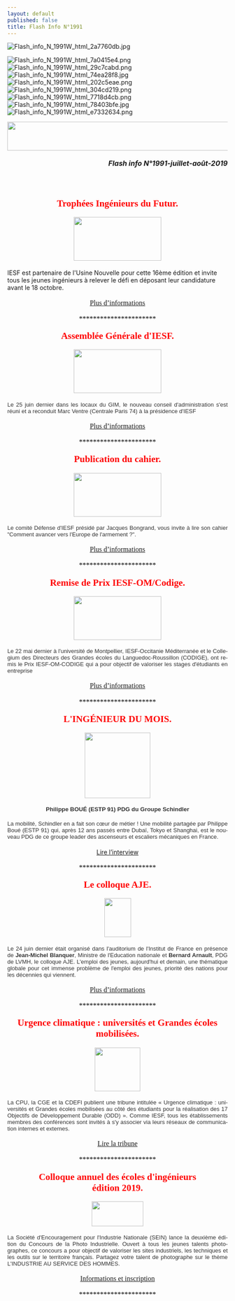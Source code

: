 ```yaml
---
layout: default
published: false
title: Flash Info N°1991
---
```

![Flash_info_N_1991W_html_2a7760db.jpg]({{site.baseurl}}/media/Flash_info_N_1991W_html_2a7760db.jpg)

![Flash_info_N_1991W_html_7a0415e4.png]({{site.baseurl}}/media/Flash_info_N_1991W_html_7a0415e4.png)
![Flash_info_N_1991W_html_29c7cabd.png]({{site.baseurl}}/media/Flash_info_N_1991W_html_29c7cabd.png)
![Flash_info_N_1991W_html_74ea28f8.jpg]({{site.baseurl}}/media/Flash_info_N_1991W_html_74ea28f8.jpg)
![Flash_info_N_1991W_html_202c5eae.png]({{site.baseurl}}/media/Flash_info_N_1991W_html_202c5eae.png)
![Flash_info_N_1991W_html_304cd219.png]({{site.baseurl}}/media/Flash_info_N_1991W_html_304cd219.png)
![Flash_info_N_1991W_html_7718d4cb.png]({{site.baseurl}}/media/Flash_info_N_1991W_html_7718d4cb.png)
![Flash_info_N_1991W_html_78403bfe.jpg]({{site.baseurl}}/media/Flash_info_N_1991W_html_78403bfe.jpg)
![Flash_info_N_1991W_html_e7332634.png]({{site.baseurl}}/media/Flash_info_N_1991W_html_e7332634.png)


<BODY LANG="fr-FR" LINK="#0000ff" DIR="LTR">
<P ALIGN=CENTER STYLE="margin-bottom: 0.19in"><IMG SRC="Flash_info_N_1991W_html_74ea28f8.jpg" NAME="Image 2" ALIGN=BOTTOM WIDTH=680 HEIGHT=66 BORDER=0></P>
<P ALIGN=RIGHT STYLE="margin-bottom: 0.19in"><A NAME="_GoBack"></A><FONT SIZE=3><I><B>Flash
info N°1991-juillet-août-2019</B></I></FONT></P>
<P ALIGN=CENTER STYLE="margin-bottom: 0.19in"><BR><BR>
</P>
<P ALIGN=CENTER STYLE="margin-bottom: 0.19in"><FONT COLOR="#ff0000"><FONT FACE="Engravers MT, serif"><FONT SIZE=4 STYLE="font-size: 16pt"><B>Trophées
Ingénieurs du Futur.</B></FONT></FONT></FONT></P>
<P ALIGN=CENTER STYLE="margin-bottom: 0.19in"><IMG SRC="Flash_info_N_1991W_html_304cd219.png" NAME="Image 24" ALIGN=BOTTOM WIDTH=200 HEIGHT=100 BORDER=0></P>
<P STYLE="margin-bottom: 0.19in">IESF est partenaire de l'Usine
Nouvelle pour cette 16ème édition et invite tous les jeunes
ingénieurs à relever le défi en déposant leur candidature avant
le 18 octobre. 
</P>
<P ALIGN=CENTER STYLE="margin-bottom: 0.19in"><A HREF="https://www.iesf.fr/offres/gestion/actus_752_38179-1766/trophees-ingenieurs-du-futur.html"><FONT FACE="Calibri, serif"><FONT SIZE=3>Plus
d’informations</FONT></FONT></A></P>
<P ALIGN=CENTER STYLE="margin-bottom: 0.19in"><FONT COLOR="#000000"><FONT FACE="Calibri, serif"><FONT SIZE=3>**********************</FONT></FONT></FONT></P>
<P ALIGN=CENTER STYLE="margin-bottom: 0.19in"><FONT COLOR="#ff0000"><FONT FACE="Engravers MT, serif"><FONT SIZE=4 STYLE="font-size: 16pt"><B>Assemblée
Générale d'IESF.</B></FONT></FONT></FONT></P>
<P ALIGN=CENTER STYLE="margin-bottom: 0.19in"><IMG SRC="Flash_info_N_1991W_html_e7332634.png" NAME="Image 23" ALIGN=BOTTOM WIDTH=200 HEIGHT=100 BORDER=0></P>
<P ALIGN=JUSTIFY STYLE="margin-bottom: 0.19in"><FONT COLOR="#333333"><FONT FACE="Arial, serif"><FONT SIZE=2>Le
25 juin dernier dans les locaux du&nbsp;GIM, le nouveau conseil
d'administration s'est réuni et a reconduit Marc Ventre (Centrale
Paris 74) à la présidence d'IESF</FONT></FONT></FONT></P>
<P ALIGN=CENTER STYLE="margin-bottom: 0.19in"><A HREF="https://www.iesf.fr/752_p_49877/assemblee-generale-et-ca.html"><FONT FACE="Calibri, serif"><FONT SIZE=3>Plus
d’informations</FONT></FONT></A></P>
<P ALIGN=CENTER STYLE="margin-bottom: 0.19in"><FONT COLOR="#000000"><FONT FACE="Calibri, serif"><FONT SIZE=3>**********************</FONT></FONT></FONT></P>
<P ALIGN=CENTER STYLE="margin-bottom: 0.19in"><FONT COLOR="#ff0000"><FONT FACE="Engravers MT, serif"><FONT SIZE=4 STYLE="font-size: 16pt"><B>Publication
du cahier.</B></FONT></FONT></FONT></P>
<P ALIGN=CENTER STYLE="margin-bottom: 0.19in"><IMG SRC="Flash_info_N_1991W_html_202c5eae.png" NAME="Image 22" ALIGN=BOTTOM WIDTH=200 HEIGHT=100 BORDER=0></P>
<P ALIGN=JUSTIFY STYLE="margin-bottom: 0.19in"><FONT COLOR="#333333"><FONT FACE="Arial, serif"><FONT SIZE=2>Le
comité Défense d'IESF présidé par Jacques Bongrand, vous invite à
lire son cahier &quot;Comment avancer vers l'Europe de l'armement ?&quot;.</FONT></FONT></FONT></P>
<P ALIGN=CENTER STYLE="margin-bottom: 0.19in"><A HREF="https://www.iesf.fr/offres/gestion/actus_752_38176-1766/cahier-iesf-n-32.html"><FONT FACE="Calibri, serif"><FONT SIZE=3>Plus
d’informations</FONT></FONT></A></P>
<P ALIGN=CENTER STYLE="margin-bottom: 0.19in"><FONT COLOR="#000000"><FONT FACE="Calibri, serif"><FONT SIZE=3>**********************</FONT></FONT></FONT></P>
<P ALIGN=CENTER STYLE="margin-bottom: 0.19in"><FONT COLOR="#ff0000"><FONT FACE="Engravers MT, serif"><FONT SIZE=4 STYLE="font-size: 16pt"><B>Remise
de Prix IESF-OM/Codige.</B></FONT></FONT></FONT></P>
<P ALIGN=CENTER STYLE="margin-bottom: 0.19in"><IMG SRC="Flash_info_N_1991W_html_7718d4cb.png" NAME="Image 14" ALIGN=BOTTOM WIDTH=200 HEIGHT=100 BORDER=0></P>
<P ALIGN=JUSTIFY STYLE="margin-bottom: 0.19in"><FONT COLOR="#333333"><FONT FACE="Arial, serif"><FONT SIZE=2>Le
22 mai dernier à l'université de Montpellier, IESF-Occitanie
Méditerranée et le Collegium des Directeurs des Grandes écoles du
Languedoc-Roussillon (CODIGE), ont remis le Prix IESF-OM-CODIGE qui a
pour objectif de valoriser les stages d'étudiants en entreprise</FONT></FONT></FONT></P>
<P ALIGN=CENTER STYLE="margin-bottom: 0.19in"><A HREF="https://www.iesf.fr/offres/gestion/actus_752_38247-1766/remise-du-prix-iesf-om-codige-2019.html"><FONT FACE="Calibri, serif"><FONT SIZE=3>Plus
d’informations</FONT></FONT></A></P>
<P ALIGN=CENTER STYLE="margin-bottom: 0.19in"><FONT COLOR="#000000"><FONT FACE="Calibri, serif"><FONT SIZE=3>**********************</FONT></FONT></FONT></P>
<P ALIGN=CENTER STYLE="margin-bottom: 0.19in"><FONT COLOR="#ff0000"><FONT FACE="Engravers MT, serif"><FONT SIZE=4 STYLE="font-size: 16pt"><B>L'INGÉNIEUR
DU MOIS.</B></FONT></FONT></FONT></P>
<P ALIGN=CENTER STYLE="margin-bottom: 0.19in"><IMG SRC="Flash_info_N_1991W_html_7a0415e4.png" NAME="Image 12" ALIGN=BOTTOM WIDTH=150 HEIGHT=150 BORDER=0></P>
<P ALIGN=CENTER STYLE="margin-bottom: 0.19in"><FONT COLOR="#333333"><FONT FACE="Arial, serif"><FONT SIZE=2 STYLE="font-size: 10pt"><B>Philippe
BOUÉ (ESTP 91) PDG du Groupe Schindler</B></FONT></FONT></FONT></P>
<P ALIGN=JUSTIFY STYLE="margin-bottom: 0.19in"><FONT COLOR="#333333"><FONT FACE="Arial, serif"><FONT SIZE=2>La
mobilité, Schindler en a fait son cœur de métier ! Une mobilité
partagée par Philippe Boué (ESTP 91) qui, après 12 ans passés
entre Dubaï, Tokyo et Shanghai, est le nouveau PDG de ce groupe
leader des ascenseurs et escaliers mécaniques en France.</FONT></FONT></FONT></P>
<P ALIGN=CENTER STYLE="margin-bottom: 0.19in"><A HREF="http://www.mondedesgrandesecoles.fr/schindler-place-linnovation-a-tous-les-etages/">Lire
l’interview</A></P>
<P ALIGN=CENTER STYLE="margin-bottom: 0.19in"><FONT COLOR="#000000"><FONT FACE="Calibri, serif"><FONT SIZE=3>**********************</FONT></FONT></FONT></P>
<P ALIGN=CENTER STYLE="margin-bottom: 0.19in"><FONT COLOR="#ff0000"><FONT FACE="Engravers MT, serif"><FONT SIZE=4 STYLE="font-size: 16pt"><B>Le
colloque AJE.</B></FONT></FONT></FONT></P>
<P ALIGN=CENTER STYLE="margin-bottom: 0.19in"><IMG SRC="Flash_info_N_1991W_html_78403bfe.jpg" NAME="Image 9" ALIGN=BOTTOM WIDTH=61 HEIGHT=89 BORDER=0></P>
<P ALIGN=JUSTIFY STYLE="margin-bottom: 0.19in"><FONT COLOR="#333333"><FONT FACE="Arial, serif"><FONT SIZE=2>Le
24 juin dernier était organisé dans l'auditorium de l'Institut de
France en présence de </FONT></FONT></FONT><FONT COLOR="#333333"><FONT FACE="Arial, serif"><FONT SIZE=2><B>Jean-Michel
Blanquer</B></FONT></FONT></FONT><FONT COLOR="#333333"><FONT FACE="Arial, serif"><FONT SIZE=2>,
Ministre de l'Education nationale et </FONT></FONT></FONT><FONT COLOR="#333333"><FONT FACE="Arial, serif"><FONT SIZE=2><B>Bernard
Arnault</B></FONT></FONT></FONT><FONT COLOR="#333333"><FONT FACE="Arial, serif"><FONT SIZE=2>,
PDG de LVMH, le colloque AJE. L'emploi des jeunes, aujourd'hui et
demain, une thématique globale pour cet immense problème de
l'emploi des jeunes, priorité des nations pour les décennies qui
viennent.</FONT></FONT></FONT></P>
<P ALIGN=CENTER STYLE="margin-bottom: 0.19in"><A HREF="https://www.iesf.fr/offres/gestion/actus_752_38253-1884/colloque-aje.html"><FONT FACE="Calibri, serif"><FONT SIZE=3>Plus
d’informations</FONT></FONT></A></P>
<P ALIGN=CENTER STYLE="margin-bottom: 0.19in"><FONT COLOR="#000000"><FONT FACE="Calibri, serif"><FONT SIZE=3>**********************</FONT></FONT></FONT></P>
<P ALIGN=CENTER STYLE="margin-bottom: 0.19in"><FONT COLOR="#ff0000"><FONT FACE="Engravers MT, serif"><FONT SIZE=4 STYLE="font-size: 16pt"><B>Urgence
climatique : universités et Grandes écoles mobilisées.</B></FONT></FONT></FONT></P>
<P ALIGN=CENTER STYLE="margin-bottom: 0.19in"><IMG SRC="Flash_info_N_1991W_html_29c7cabd.png" NAME="Image 7" ALIGN=BOTTOM WIDTH=104 HEIGHT=100 BORDER=0></P>
<P ALIGN=JUSTIFY STYLE="margin-bottom: 0.19in"><FONT COLOR="#333333"><FONT FACE="Arial, serif"><FONT SIZE=2>La
CPU, la CGE et la CDEFI publient une tribune intitulée « Urgence
climatique : universités et Grandes écoles mobilisées au côté
des étudiants pour la réalisation des 17 Objectifs de Développement
Durable (ODD) ». Comme IESF, tous les établissements membres des
conférences sont invités à s'y associer via leurs réseaux de
communication internes et externes.</FONT></FONT></FONT></P>
<P ALIGN=CENTER STYLE="margin-bottom: 0.19in"><A HREF="https://www.cge.asso.fr/themencode-pdf-viewer/?file=https://www.cge.asso.fr/wp-content/uploads/2019/07/TRIBUNE-CPU-CGE-CDEFI-Climat-7-juillet-2019.pdf"><FONT FACE="Calibri, serif"><FONT SIZE=3>Lire
la tribune</FONT></FONT></A></P>
<P ALIGN=CENTER STYLE="margin-bottom: 0.19in"><FONT COLOR="#000000"><FONT FACE="Calibri, serif"><FONT SIZE=3>**********************</FONT></FONT></FONT></P>
<P ALIGN=CENTER STYLE="margin-bottom: 0.19in"><FONT COLOR="#ff0000"><FONT FACE="Engravers MT, serif"><FONT SIZE=4 STYLE="font-size: 16pt"><B>Colloque
annuel des écoles d'ingénieurs<BR>édition 2019.</B></FONT></FONT></FONT></P>
<P ALIGN=CENTER STYLE="margin-bottom: 0.19in"><IMG SRC="Flash_info_N_1991W_html_2a7760db.png" NAME="Image 5" ALIGN=BOTTOM WIDTH=118 HEIGHT=57 BORDER=0></P>
<P ALIGN=JUSTIFY STYLE="margin-bottom: 0.19in"><FONT COLOR="#333333"><FONT FACE="Arial, serif"><FONT SIZE=2>La
Société d'Encouragement pour l'Industrie Nationale (SEIN) lance la
deuxième édition du Concours de la Photo Industrielle. Ouvert à
tous les jeunes talents photographes, ce concours a pour objectif de
valoriser les sites industriels, les techniques et les outils sur le
territoire français. Partagez votre talent de photographe sur le
thème L'INDUSTRIE AU SERVICE DES HOMMES.</FONT></FONT></FONT></P>
<P ALIGN=CENTER STYLE="margin-bottom: 0.19in"><A HREF="http://www.cdefi.fr/fr/actualites/colloque-des-ecoles-dingenieurs-edition-2018"><FONT FACE="Calibri, serif"><FONT SIZE=3>Informations
et inscription</FONT></FONT></A></P>
<P ALIGN=CENTER STYLE="margin-bottom: 0.19in"><FONT COLOR="#000000"><FONT FACE="Calibri, serif"><FONT SIZE=3>**********************</FONT></FONT></FONT></P>
<P ALIGN=CENTER STYLE="margin-bottom: 0.19in"><BR><BR>
</P>
</BODY>
</HTML>

